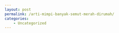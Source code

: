 ```yaml
---
layout: post
permalink: /arti-mimpi-banyak-semut-merah-dirumah/
categories:
    - Uncategorized
---
```


